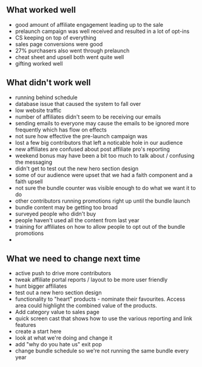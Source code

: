 <!-- TITLE: Uhomb 2019 -->

## What worked well
- good amount of affiliate engagement leading up to the sale
- prelaunch campaign was well received and resulted in a lot of opt-ins
- CS keeping on top of everything
- sales page conversions were good
- 27% purchasers also went through prelaunch
- cheat sheet and upsell both went quite well
- gifting worked well 


## What didn't work well
- running behind schedule 
- database issue that caused the system to fall over
- low website traffic
- number of affiliates didn't seem to be receiving our emails
- sending emails to everyone may cause the emails to be ignored more frequently which has flow on effects
- not sure how effective the pre-launch campaign was
- lost a few big contributors that left a noticable hole in our audience
- new affiliates are confused about post affiliate pro's reporting
- weekend bonus may have been a bit too much to talk about / confusing the messaging 
- didn't get to test out the new hero section design
- some of our audience were upset that we had a faith component and a faith upsell
- not sure the bundle counter was visible enough to do what we want it to do
- other contributors running promotions right up until the bundle launch
- bundle content may be getting too broad
- surveyed people who didn't buy
- people haven't used all the content from last year
- training for affiliates on how to allow people to opt out of the bundle promotions
- 

## What we need to change next time
- active push to drive more contributors 
- tweak affiliate portal reports / layout to be more user friendly
- hunt bigger affiliates
- test out a new hero section design
- functionality to "heart" products - nominate their favourites.  Access area could highlight the combined value of the products.
- Add category value to sales page
- quick screen cast that shows how to use the various reporting and link features
- create a start here
- look at what we're doing and change it
- add "why do you hate us" exit pop
- change bundle schedule so we're not running the same bundle every year


